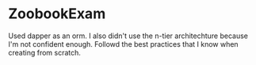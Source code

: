 # ZoobookExam

Used dapper as an orm.
I also didn't use the n-tier architechture because I'm not confident enough.
Followd the best practices that I know when creating from scratch. 
